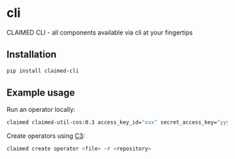 # cli
CLAIMED CLI - all components available via cli at your fingertips

## Installation

```bash
pip install claimed-cli
```

## Example usage
Run an operator locally:
```bash
claimed claimed-util-cos:0.3 access_key_id="xxx" secret_access_key="yyy" endpoint="https://s3.us-east.cloud-object-storage.appdomain.cloud" bucket_name="era5-cropscape-zarr" path="/" recursive=True operation=ls
```

Create operators using [C3](https://github.com/claimed-framework/c3):
```bash
claimed create operator <file> -r <repository>
```


